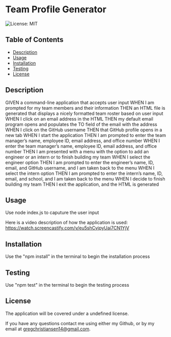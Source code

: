 # Team Profile Generator
  ![License: MIT](https://img.shields.io/badge/License-MIT-yellow.svg)

  ## Table of Contents
  * [Description](#description)
  * [Usage](#usage)
  * [Installation](#installation)
  * [Testing](#testing)
  * [License](#license)

  <a name='description'></a>
  ## Description
  GIVEN a command-line application that accepts user input
  WHEN I am prompted for my team members and their information
  THEN an HTML file is generated that displays a nicely formatted team roster based on user input
  WHEN I click on an email address in the HTML
  THEN my default email program opens and populates the TO field of the email with the address
  WHEN I click on the GitHub username
  THEN that GitHub profile opens in a new tab
  WHEN I start the application
  THEN I am prompted to enter the team manager’s name, employee ID, email address, and office number
  WHEN I enter the team manager’s name, employee ID, email address, and office number
  THEN I am presented with a menu with the option to add an engineer or an intern or to finish building my team
  WHEN I select the engineer option
  THEN I am prompted to enter the engineer’s name, ID, email, and GitHub username, and I am taken back to the menu
  WHEN I select the intern option
  THEN I am prompted to enter the intern’s name, ID, email, and school, and I am taken back to the menu
  WHEN I decide to finish building my team
  THEN I exit the application, and the HTML is generated
  
  <a name='usefaq'></a>
  ## Usage
  Use node index.js to caputure the user input 
  
  Here is a video description of how the application is used: https://watch.screencastify.com/v/eu5shCvjpyUai7CN1YjV

  <a name='install'></a>
  ## Installation
  Use the "npm install" in the terminal to begin the installation process

  <a name='test'></a>
  ## Testing
  Use "npm test" in the terminal to begin the testing process

  <a name='license'></a>
  ## License
  The application will be covered under a undefined license.


  If you have any questions contact me using either my Github, or by my email at [gregchristiansen14@gmail.com](gregchristiansen14@gmail.com).
  
